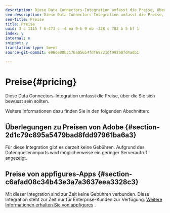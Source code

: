 ```yaml
---
description: Diese Data Connectors-Integration umfasst die Preise, über die Sie sich bewusst sein sollten.
seo-description: Diese Data Connectors-Integration umfasst die Preise, über die Sie sich bewusst sein sollten.
seo-title: Preise
title: Preise
uuid: 3 c 1115 f 6-473 c -4 ea 9-b 9 eb -328 c 782 b 5 bf 1
index: y
internal: n
snippet: y
translation-type: tm+mt
source-git-commit: e96de98b3176a05654fdf697210f992b0fd4adb1

---
```



# Preise{#pricing}

Diese Data Connectors-Integration umfasst die Preise, über die Sie sich bewusst sein sollten.

Weitere Informationen dazu finden Sie in den folgenden Abschnitten:

## Überlegungen zu Preisen von Adobe {#section-2d1c79c895a5479bad8fdd97961ba6a3}

Für diese Integration gibt es derzeit keine Gebühren. Aufgrund des Datenquellenimports wird möglicherweise ein geringer Serveraufruf angezeigt.

## Preise von appfigures-Apps {#section-c6afad08c34b43e3a7a3637eea3328c3}

Mit dieser Integration sind zur Zeit keine Gebühren verbunden. Diese Integration steht zur Zeit nur für Enterprise-Kunden zur Verfügung. [Weitere Informationen erhalten Sie von appfigures](https://appfigures.com/support/contact) .
